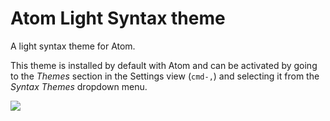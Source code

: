 # Atom Light Syntax theme

A light syntax theme for Atom.

This theme is installed by default with Atom and can be activated by going to
the _Themes_ section in the Settings view (`cmd-,`) and selecting it from the
_Syntax Themes_ dropdown menu.

![](https://f.cloud.github.com/assets/671378/2264690/886ce496-9e75-11e3-971a-9a24f359c481.png)
